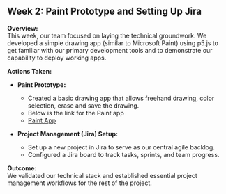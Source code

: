 ## Week 2: Paint Prototype and Setting Up Jira

**Overview:**  
This week, our team focused on laying the technical groundwork. We developed a simple drawing app (similar to Microsoft Paint) using p5.js to get familiar with our primary development tools and to demonstrate our capability to deploy working apps.

**Actions Taken:**  
- **Paint Prototype:**  
  - Created a basic drawing app that allows freehand drawing, color selection, erase and save the drawing.  
  - Below is the link for the Paint app
  - [Paint App](https://editor.p5js.org/Balachander-Raja/full/wy7ln_jJU)

- **Project Management (Jira) Setup:**  
  - Set up a new project in Jira to serve as our central agile backlog.  
  - Configured a Jira board to track tasks, sprints, and team progress.  

**Outcome:**  
We validated our technical stack and established essential project management workflows for the rest of the project.
